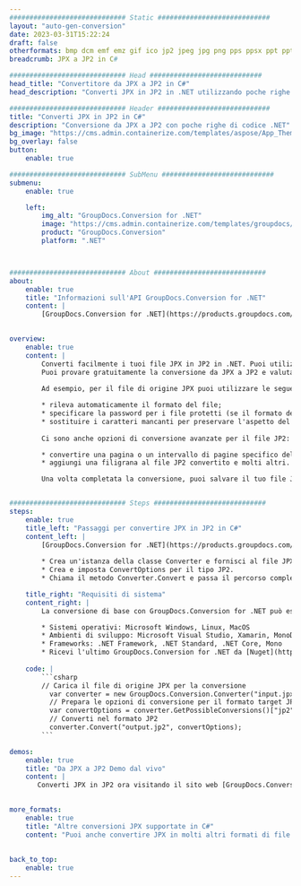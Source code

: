 ```yaml
---
############################# Static ############################
layout: "auto-gen-conversion"
date: 2023-03-31T15:22:24
draft: false
otherformats: bmp dcm emf emz gif ico jp2 jpeg jpg png pps ppsx ppt pptx psb psd svg svgz tga tif tiff webp wmf wmz
breadcrumb: JPX a JP2 in C#

############################# Head ############################
head_title: "Convertitore da JPX a JP2 in C#"
head_description: "Converti JPX in JP2 in .NET utilizzando poche righe di codice. Utilizza l'API di conversione dei documenti di GroupDocs per convertire oltre 160 formati di file."

############################# Header ############################
title: "Converti JPX in JP2 in C#"
description: "Conversione da JPX a JP2 con poche righe di codice .NET"
bg_image: "https://cms.admin.containerize.com/templates/aspose/App_Themes/V3/images/bg/header1.png"
bg_overlay: false
button:
    enable: true

############################# SubMenu ############################
submenu:
    enable: true

    left:
        img_alt: "GroupDocs.Conversion for .NET"
        image: "https://cms.admin.containerize.com/templates/groupdocs/images/product-logos/90x90-noborder/groupdocs-conversion-net.png"
        product: "GroupDocs.Conversion"
        platform: ".NET"



############################# About ############################
about:
    enable: true
    title: "Informazioni sull'API GroupDocs.Conversion for .NET"
    content: |
        [GroupDocs.Conversion for .NET](https://products.groupdocs.com/conversion/net/) può essere utilizzato per convertire Microsoft Word, Excel, PowerPoint, PDF, Visio e altri formati. GroupDocs.Conversion è un'API standalone adatta per sistemi interni e back-end in cui sono richieste prestazioni elevate. Non dipende da alcun software come Microsoft o Open Office.
    

overview:
    enable: true
    content: |
        Converti facilmente i tuoi file JPX in JP2 in .NET. Puoi utilizzare solo un paio di righe di codice C# in qualsiasi piattaforma a tua scelta come: Windows, Linux, macOS.
        Puoi provare gratuitamente la conversione da JPX a JP2 e valutare la qualità dei risultati della conversione. Insieme a semplici scenari di conversione di file, puoi provare opzioni più avanzate per caricare il file di origine JPX e per salvare il risultato di output JP2. 
        
        Ad esempio, per il file di origine JPX puoi utilizzare le seguenti opzioni di caricamento:

        * rileva automaticamente il formato del file;
        * specificare la password per i file protetti (se il formato del file lo supporta);
        * sostituire i caratteri mancanti per preservare l'aspetto del documento.
        
        Ci sono anche opzioni di conversione avanzate per il file JP2:

        * convertire una pagina o un intervallo di pagine specifico del documento;
        * aggiungi una filigrana al file JP2 convertito e molti altri.

        Una volta completata la conversione, puoi salvare il tuo file JP2 nel percorso del file locale o in qualsiasi archivio di terze parti come FTP, Amazon S3, Google Drive, Dropbox ecc. Nota: per convertire JPX in {{ TO}} non è necessario alcun software aggiuntivo installato, come MS Office, Open Office, Adobe Acrobat Reader ecc.


############################# Steps ############################
steps:
    enable: true
    title_left: "Passaggi per convertire JPX in JP2 in C#"
    content_left: |
        [GroupDocs.Conversion for .NET](https://products.groupdocs.com/conversion/net/) consente agli sviluppatori di convertire facilmente un file JPX in JP2 con poche righe di codice.
        
        * Crea un'istanza della classe Converter e fornisci al file JPX il percorso completo
        * Crea e imposta ConvertOptions per il tipo JP2.
        * Chiama il metodo Converter.Convert e passa il percorso completo e il formato (JP2) come parametro

    title_right: "Requisiti di sistema"
    content_right: |
        La conversione di base con GroupDocs.Conversion for .NET può essere eseguita in pochi semplici passaggi. Le nostre API sono supportate su tutte le principali piattaforme e sistemi operativi. Prima di eseguire il codice seguente, assicurati di avere i seguenti prerequisiti installati sul tuo sistema.

        * Sistemi operativi: Microsoft Windows, Linux, MacOS
        * Ambienti di sviluppo: Microsoft Visual Studio, Xamarin, MonoDevelop
        * Frameworks: .NET Framework, .NET Standard, .NET Core, Mono
        * Ricevi l'ultimo GroupDocs.Conversion for .NET da [Nuget](https://www.nuget.org/packages/groupdocs.conversion)
         
    code: |
        ```csharp    
        // Carica il file di origine JPX per la conversione
          var converter = new GroupDocs.Conversion.Converter("input.jpx");
          // Prepara le opzioni di conversione per il formato target JP2
          var convertOptions = converter.GetPossibleConversions()["jp2"].ConvertOptions;
          // Converti nel formato JP2
          converter.Convert("output.jp2", convertOptions);
        ```

demos:
    enable: true
    title: "Da JPX a JP2 Demo dal vivo"
    content: |
       Converti JPX in JP2 ora visitando il sito web [GroupDocs.Conversion App](https://products.groupdocs.app/conversion/family). La demo online presenta i seguenti vantaggi
          

more_formats:
    enable: true
    title: "Altre conversioni JPX supportate in C#"
    content: "Puoi anche convertire JPX in molti altri formati di file. Si prega di consultare l'elenco di seguito."
       
       
back_to_top:
    enable: true
---
```

